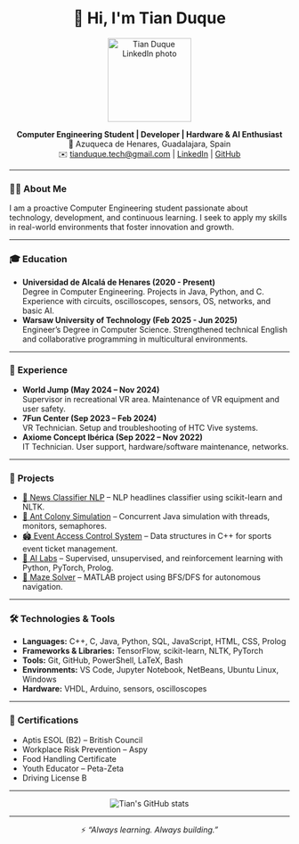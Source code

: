 <h1 align="center">👋 Hi, I'm Tian Duque</h1>

<p align="center">
  <a href="https://linkedin.com/in/tian-duque-rey-859388261">
    <img src="https://media.licdn.com/dms/image/D4E03AQHRCST3t6pySw/profile-displayphoto-shrink_400_400/0/1674314536641?e=1721865600&v=beta&t=qAihqjJkV53u8lRaH8Wn7nr4ZT5fY2-5nYtpEKQ9SiA" width="150" alt="Tian Duque LinkedIn photo" />
  </a>
</p>

<p align="center">
  <b>Computer Engineering Student | Developer | Hardware & AI Enthusiast</b><br>
  📍 Azuqueca de Henares, Guadalajara, Spain <br>
  ✉️ <a href="mailto:tianduque.tech@gmail.com">tianduque.tech@gmail.com</a> | <a href="https://linkedin.com/in/tian-duque-rey-859388261">LinkedIn</a> | <a href="https://github.com/Naityer">GitHub</a>
</p>

---

### 🧑‍💻 **About Me**
I am a proactive Computer Engineering student passionate about technology, development, and continuous learning. I seek to apply my skills in real-world environments that foster innovation and growth.

---

### 🎓 **Education**
- **Universidad de Alcalá de Henares (2020 - Present)**  
  Degree in Computer Engineering. Projects in Java, Python, and C. Experience with circuits, oscilloscopes, sensors, OS, networks, and basic AI.
- **Warsaw University of Technology (Feb 2025 - Jun 2025)**  
  Engineer’s Degree in Computer Science. Strengthened technical English and collaborative programming in multicultural environments.

---

### 💼 **Experience**
- **World Jump (May 2024 – Nov 2024)**  
  Supervisor in recreational VR area. Maintenance of VR equipment and user safety.
- **7Fun Center (Sep 2023 – Feb 2024)**  
  VR Technician. Setup and troubleshooting of HTC Vive systems.
- **Axiome Concept Ibérica (Sep 2022 – Nov 2022)**  
  IT Technician. User support, hardware/software maintenance, networks.

---

### 🚀 **Projects**
- [📰 News Classifier NLP](https://github.com/Naityer/NewsClassifierNLP) – NLP headlines classifier using scikit-learn and NLTK.
- [🐜 Ant Colony Simulation](https://github.com/Naityer/JavaHormigas) – Concurrent Java simulation with threads, monitors, semaphores.
- [🏟️ Event Access Control System](https://github.com/Naityer/ControlAcceso_EVTDeportivo) – Data structures in C++ for sports event ticket management.
- [🧠 AI Labs](https://github.com/Naityer/AI-Labs-TianDuque) – Supervised, unsupervised, and reinforcement learning with Python, PyTorch, Prolog.
- [🧭 Maze Solver](https://github.com/Naityer/PyC_Laberinto_PLF) – MATLAB project using BFS/DFS for autonomous navigation.

---

### 🛠️ **Technologies & Tools**
- **Languages:** C++, C, Java, Python, SQL, JavaScript, HTML, CSS, Prolog  
- **Frameworks & Libraries:** TensorFlow, scikit-learn, NLTK, PyTorch  
- **Tools:** Git, GitHub, PowerShell, LaTeX, Bash  
- **Environments:** VS Code, Jupyter Notebook, NetBeans, Ubuntu Linux, Windows  
- **Hardware:** VHDL, Arduino, sensors, oscilloscopes

---

### 📜 **Certifications**
- Aptis ESOL (B2) – British Council  
- Workplace Risk Prevention – Aspy  
- Food Handling Certificate  
- Youth Educator – Peta-Zeta  
- Driving License B

---

<p align="center">
  <img src="https://github-readme-stats.vercel.app/api?username=Naityer&show_icons=true&theme=radical" alt="Tian's GitHub stats" />
</p>

---

<p align="center">⚡️ <i>“Always learning. Always building.”</i></p>
